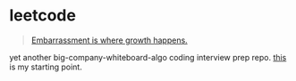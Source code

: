 # leetcode

> [Embarrassment is where growth happens.](https://www.sbnation.com/nba/2018/2/13/17005146/jaylen-brown-boston-celtics-meditation)

yet another big-company-whiteboard-algo coding interview prep repo. [this](https://yangshun.github.io/tech-interview-handbook/best-practice-questions/) is my starting point.
